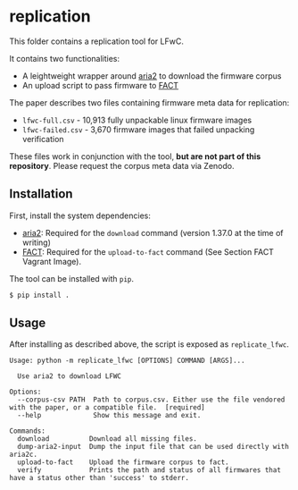 # replication

This folder contains a replication tool for LFwC.

It contains two functionalities:
 * A leightweight wrapper around [aria2][aria2] to download the firmware corpus
 * An upload script to pass firmware to [FACT][fact]

The paper describes two files containing firmware meta data for replication:

- `lfwc-full.csv` - 10,913 fully unpackable linux firmware images
- `lfwc-failed.csv` - 3,670 firmware images that failed unpacking verification

These files work in conjunction with the tool, **but are not part of this repository**. Please request the corpus meta data via Zenodo.

## Installation

First, install the system dependencies:

- [aria2][aria2]: Required for the `download` command (version 1.37.0 at the time of writing)
- [FACT][fact]: Required for the `upload-to-fact` command (See Section FACT Vagrant Image).

The tool can be installed with `pip`.

```sh
$ pip install .
```

## Usage
After installing as described above, the script is exposed as
`replicate_lfwc`.
```
Usage: python -m replicate_lfwc [OPTIONS] COMMAND [ARGS]...

  Use aria2 to download LFWC

Options:
  --corpus-csv PATH  Path to corpus.csv. Either use the file vendored with the paper, or a compatible file.  [required]
  --help             Show this message and exit.

Commands:
  download          Download all missing files.
  dump-aria2-input  Dump the input file that can be used directly with aria2c.
  upload-to-fact    Upload the firmware corpus to fact.
  verify            Prints the path and status of all firmwares that have a status other than 'success' to stderr.
```

[aria2]: https://github.com/aria2/aria2
[poetry]: https://python-poetry.org/
[fact]: https://github.com/fkie-cad/FACT_core/
